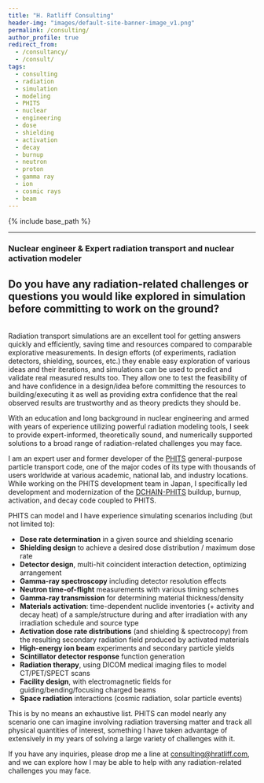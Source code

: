 ```yaml
---
title: "H. Ratliff Consulting"
header-img: "images/default-site-banner-image_v1.png"
permalink: /consulting/
author_profile: true
redirect_from:
  - /consultancy/
  - /consult/
tags:
  - consulting
  - radiation
  - simulation
  - modeling
  - PHITS
  - nuclear
  - engineering
  - dose
  - shielding
  - activation
  - decay
  - burnup
  - neutron
  - proton
  - gamma ray
  - ion
  - cosmic rays
  - beam
---
```

{% include base_path %}
<!--

layout: archive

2024 &ensp;(<font color="#00aeba">HVL</font>)

&mdash;
-->

<!-- &ensp;(<font color="#1F2CCA">JAEA</font><font color="#C1751F">UTK</font>) -->
------
### Nuclear engineer & Expert radiation transport and nuclear activation modeler


## Do you have any radiation-related challenges or questions you would like explored in simulation before committing to work on the ground?

\
Radiation transport simulations are an excellent tool for getting answers quickly and efficiently, saving time and resources compared to comparable explorative measurements.  In design efforts (of experiments, radiation detectors, shielding, sources, etc.) they enable easy exploration of various ideas and their iterations, and simulations can be used to predict and validate real measured results too.  They allow one to test the feasibility of and have confidence in a design/idea before committing the resources to building/executing it as well as providing extra confidence that the real observed results are trustworthy and as theory predicts they should be.


With an education and long background in nuclear engineering and armed with years of experience utilizing powerful radiation modeling tools, I seek to provide expert-informed, theoretically sound, and numerically supported solutions to a broad range of radiation-related challenges you may face.

I am an expert user and former developer of the [PHITS](https://phits.jaea.go.jp/) general-purpose particle transport code, one of the major codes of its type with thousands of users worldwide at various academic, national lab, and industry locations.  While working on the PHITS development team in Japan, I specifically led development and modernization of the [DCHAIN-PHITS](https://hratliff.com/files/DCHAIN_improvements_paper_Accepted-Manuscript.pdf) buildup, burnup, activation, and decay code coupled to PHITS.  



PHITS can model and I have experience simulating scenarios including (but not limited to):
- **Dose rate determination** in a given source and shielding scenario
- **Shielding design** to achieve a desired dose distribution / maximum dose rate
- **Detector design**, multi-hit coincident interaction detection, optimizing arrangement
- **Gamma-ray spectroscopy** including detector resolution effects
- **Neutron time-of-flight** measurements with various timing schemes
- **Gamma-ray transmission** for determining material thickness/density
- **Materials activation**: time-dependent nuclide inventories (+ activity and decay heat) of a sample/structure during and after irradiation with any irradiation schedule and source type
-  **Activation dose rate distributions** (and shielding & spectrocopy) from the resulting secondary radiation field produced by activated materials
- **High-energy ion beam** experiments and secondary particle yields
- **Scintillator detector response** function generation
- **Radiation therapy**, using DICOM medical imaging files to model CT/PET/SPECT scans
- **Facility design**, with electromagnetic fields for guiding/bending/focusing charged beams
- **Space radiation** interactions (cosmic radiation, solar particle events)

This is by no means an exhaustive list.  PHITS can model nearly any scenario one can imagine involving radiation traversing matter and track all physical quantities of interest, something I have taken advantage of extensively in my years of solving a large variety of challenges with it.

If you have any inquiries, please drop me a line at [consulting@hratliff.com](mailto:consulting@hratliff.com), and we can explore how I may be able to help with any radiation-related challenges you may face.


<!--
Add small statement/disclaimer about being a sole proprietorship registered in Norway:

----
_**H. Ratliff Consulting** is a sole proprietorship registered in The Norwegian [Central Coordinating Register for Legal Entities (Brønnøysundregistrenes Enhetsregisteret)]() and [Register of Business Enterprises (Foretaksregisteret)]()._
-->

<!--
Make section for already completed consulting work.
Include a testimonial from client, ideally with hard data on savings/benefits.
-->
